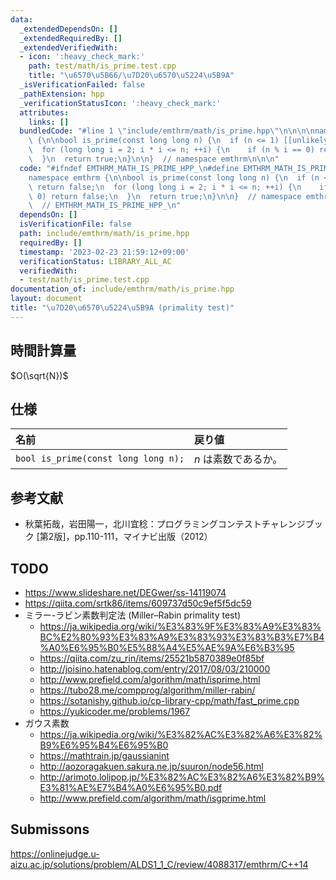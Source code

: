```yaml
---
data:
  _extendedDependsOn: []
  _extendedRequiredBy: []
  _extendedVerifiedWith:
  - icon: ':heavy_check_mark:'
    path: test/math/is_prime.test.cpp
    title: "\u6570\u5B66/\u7D20\u6570\u5224\u5B9A"
  _isVerificationFailed: false
  _pathExtension: hpp
  _verificationStatusIcon: ':heavy_check_mark:'
  attributes:
    links: []
  bundledCode: "#line 1 \"include/emthrm/math/is_prime.hpp\"\n\n\n\nnamespace emthrm\
    \ {\n\nbool is_prime(const long long n) {\n  if (n <= 1) [[unlikely]] return false;\n\
    \  for (long long i = 2; i * i <= n; ++i) {\n    if (n % i == 0) return false;\n\
    \  }\n  return true;\n}\n\n}  // namespace emthrm\n\n\n"
  code: "#ifndef EMTHRM_MATH_IS_PRIME_HPP_\n#define EMTHRM_MATH_IS_PRIME_HPP_\n\n\
    namespace emthrm {\n\nbool is_prime(const long long n) {\n  if (n <= 1) [[unlikely]]\
    \ return false;\n  for (long long i = 2; i * i <= n; ++i) {\n    if (n % i ==\
    \ 0) return false;\n  }\n  return true;\n}\n\n}  // namespace emthrm\n\n#endif\
    \  // EMTHRM_MATH_IS_PRIME_HPP_\n"
  dependsOn: []
  isVerificationFile: false
  path: include/emthrm/math/is_prime.hpp
  requiredBy: []
  timestamp: '2023-02-23 21:59:12+09:00'
  verificationStatus: LIBRARY_ALL_AC
  verifiedWith:
  - test/math/is_prime.test.cpp
documentation_of: include/emthrm/math/is_prime.hpp
layout: document
title: "\u7D20\u6570\u5224\u5B9A (primality test)"
---
```



## 時間計算量

$O(\sqrt{N})$


## 仕様

|名前|戻り値|
|:--|:--|
|`bool is_prime(const long long n);`|$n$ は素数であるか。|


## 参考文献

- 秋葉拓哉，岩田陽一，北川宜稔：プログラミングコンテストチャレンジブック \[第2版\]，pp.110-111，マイナビ出版（2012）


## TODO

- https://www.slideshare.net/DEGwer/ss-14119074
- https://qiita.com/srtk86/items/609737d50c9ef5f5dc59
- ミラー-ラビン素数判定法 (Miller–Rabin primality test)
  - https://ja.wikipedia.org/wiki/%E3%83%9F%E3%83%A9%E3%83%BC%E2%80%93%E3%83%A9%E3%83%93%E3%83%B3%E7%B4%A0%E6%95%B0%E5%88%A4%E5%AE%9A%E6%B3%95
  - https://qiita.com/zu_rin/items/25521b5870389e0f85bf
  - http://joisino.hatenablog.com/entry/2017/08/03/210000
  - http://www.prefield.com/algorithm/math/isprime.html
  - https://tubo28.me/compprog/algorithm/miller-rabin/
  - https://sotanishy.github.io/cp-library-cpp/math/fast_prime.cpp
  - https://yukicoder.me/problems/1967
- ガウス素数
  - https://ja.wikipedia.org/wiki/%E3%82%AC%E3%82%A6%E3%82%B9%E6%95%B4%E6%95%B0
  - https://mathtrain.jp/gaussianint
  - http://aozoragakuen.sakura.ne.jp/suuron/node56.html
  - http://arimoto.lolipop.jp/%E3%82%AC%E3%82%A6%E3%82%B9%E3%81%AE%E7%B4%A0%E6%95%B0.pdf
  - http://www.prefield.com/algorithm/math/isgprime.html


## Submissons

https://onlinejudge.u-aizu.ac.jp/solutions/problem/ALDS1_1_C/review/4088317/emthrm/C++14
